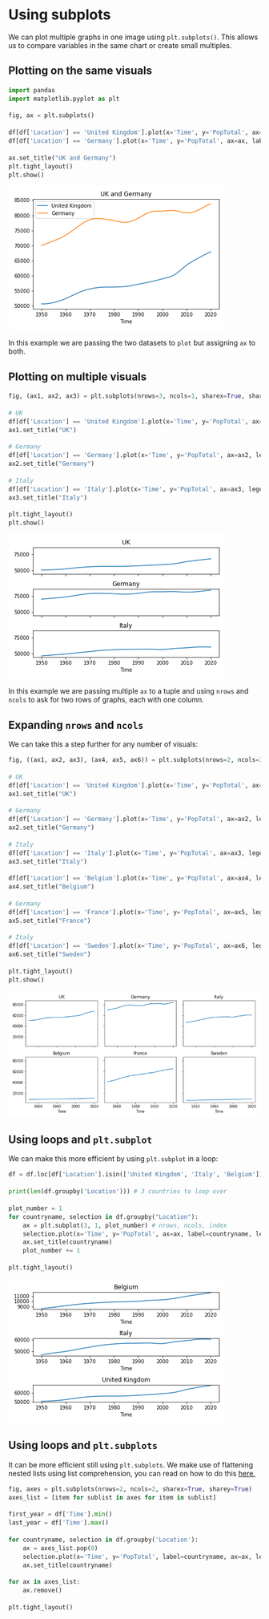 # Using subplots

We can plot multiple graphs in one image using `plt.subplots()`. This allows us to compare variables in the same chart or create small multiples.

## Plotting on the same visuals

```python
import pandas
import matplotlib.pyplot as plt

fig, ax = plt.subplots()

df[df['Location'] == 'United Kingdom'].plot(x='Time', y='PopTotal', ax=ax, label='United Kingdom')
df[df['Location'] == 'Germany'].plot(x='Time', y='PopTotal', ax=ax, label='Germany')

ax.set_title("UK and Germany")
plt.tight_layout()
plt.show()
```

![plt.subplot example 1](/graph_examples/plt_subplots_1.png)

In this example we are passing the two datasets to `plot` but assigning `ax` to both.

## Plotting on multiple visuals

```python
fig, (ax1, ax2, ax3) = plt.subplots(nrows=3, ncols=1, sharex=True, sharey=True) # use tuples for multiple ax

# UK
df[df['Location'] == 'United Kingdom'].plot(x='Time', y='PopTotal', ax=ax1, legend=False)
ax1.set_title("UK")

# Germany
df[df['Location'] == 'Germany'].plot(x='Time', y='PopTotal', ax=ax2, legend=False)
ax2.set_title("Germany")

# Italy
df[df['Location'] == 'Italy'].plot(x='Time', y='PopTotal', ax=ax3, legend=False)
ax3.set_title("Italy")

plt.tight_layout()
plt.show()
```

![plt.subplot example 2](/graph_examples/plt_subplots_2.png)

In this example we are passing multiple `ax` to a tuple and using `nrows` and `ncols` to ask for two rows of graphs, each with one column.

## Expanding `nrows` and `ncols`

We can take this a step further for any number of visuals:

```python
fig, ((ax1, ax2, ax3), (ax4, ax5, ax6)) = plt.subplots(nrows=2, ncols=3, sharex=True, sharey=True, figsize=(10,5)) # use tuples for multiple ax

# UK
df[df['Location'] == 'United Kingdom'].plot(x='Time', y='PopTotal', ax=ax1, legend=False)
ax1.set_title("UK")

# Germany
df[df['Location'] == 'Germany'].plot(x='Time', y='PopTotal', ax=ax2, legend=False)
ax2.set_title("Germany")

# Italy
df[df['Location'] == 'Italy'].plot(x='Time', y='PopTotal', ax=ax3, legend=False)
ax3.set_title("Italy")

df[df['Location'] == 'Belgium'].plot(x='Time', y='PopTotal', ax=ax4, legend=False)
ax4.set_title("Belgium")

# Germany
df[df['Location'] == 'France'].plot(x='Time', y='PopTotal', ax=ax5, legend=False)
ax5.set_title("France")

# Italy
df[df['Location'] == 'Sweden'].plot(x='Time', y='PopTotal', ax=ax6, legend=False)
ax6.set_title("Sweden")

plt.tight_layout()
plt.show()
```

![plt.subplots example 3](/graph_examples/plt_subplots_3.png)

## Using loops and `plt.subplot`

We can make this more efficient by using `plt.subplot` in a loop:

```python
df = df.loc[df['Location'].isin(['United Kingdom', 'Italy', 'Belgium'])]

print(len(df.groupby('Location'))) # 3 countries to loop over

plot_number = 1
for countryname, selection in df.groupby("Location"):
    ax = plt.subplot(3, 1, plot_number) # nrows, ncols, index
    selection.plot(x='Time', y='PopTotal', ax=ax, label=countryname, legend=False)
    ax.set_title(countryname)
    plot_number += 1

plt.tight_layout()
```

![plt.subplots example 4](/graph_examples/plt_subplots_4.png)

## Using loops and `plt.subplots`

It can be more efficient still using `plt.subplots`. We make use of flattening nested lists using list comprehension, you can read on how to do this [here.](/Python/flatten_nested_lists.md)

```python
fig, axes = plt.subplots(nrows=2, ncols=2, sharex=True, sharey=True)
axes_list = [item for sublist in axes for item in sublist]

first_year = df['Time'].min()
last_year = df['Time'].max()

for countryname, selection in df.groupby('Location'):
    ax = axes_list.pop(0)
    selection.plot(x='Time', y='PopTotal', label=countryname, ax=ax, legend=False)
    ax.set_title(countryname)

for ax in axes_list:
    ax.remove()

plt.tight_layout()
```

